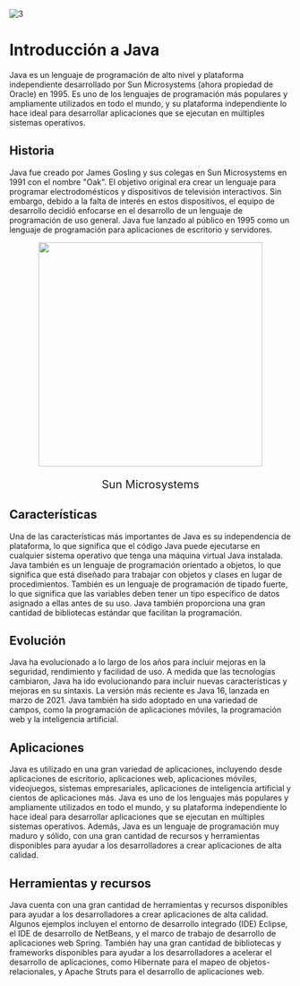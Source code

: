 ![3](https://user-images.githubusercontent.com/75398496/207724942-63144136-1e1f-45c7-83bd-e588e19cf692.png)
# Introducción a Java

Java es un lenguaje de programación de alto nivel y plataforma independiente desarrollado por Sun Microsystems (ahora propiedad de Oracle) en 1995. Es uno de los lenguajes de programación más populares y ampliamente utilizados en todo el mundo, y su plataforma independiente lo hace ideal para desarrollar aplicaciones que se ejecutan en múltiples sistemas operativos.

## Historia

Java fue creado por James Gosling y sus colegas en Sun Microsystems en 1991 con el nombre "Oak". El objetivo original era crear un lenguaje para programar electrodomésticos y dispositivos de televisión interactivos. Sin embargo, debido a la falta de interés en estos dispositivos, el equipo de desarrollo decidió enfocarse en el desarrollo de un lenguaje de programación de uso general. Java fue lanzado al público en 1995 como un lenguaje de programación para aplicaciones de escritorio y servidores.

<div align="center">
  <img src="https://user-images.githubusercontent.com/75398496/214674990-b599e1b0-a93d-42b0-89ed-bb3689147114.jpg" width=400px></img>
  <p style="font-size:20px;">Sun Microsystems</p>
</div>

## Características

Una de las características más importantes de Java es su independencia de plataforma, lo que significa que el código Java puede ejecutarse en cualquier sistema operativo que tenga una máquina virtual Java instalada. Java también es un lenguaje de programación orientado a objetos, lo que significa que está diseñado para trabajar con objetos y clases en lugar de procedimientos. También es un lenguaje de programación de tipado fuerte, lo que significa que las variables deben tener un tipo específico de datos asignado a ellas antes de su uso. Java también proporciona una gran cantidad de bibliotecas estándar que facilitan la programación.

## Evolución
Java ha evolucionado a lo largo de los años para incluir mejoras en la seguridad, rendimiento y facilidad de uso. A medida que las tecnologías cambiaron, Java ha ido evolucionando para incluir nuevas características y mejoras en su sintaxis. La versión más reciente es Java 16, lanzada en marzo de 2021. Java también ha sido adoptado en una variedad de campos, como la programación de aplicaciones móviles, la programación web y la inteligencia artificial.

## Aplicaciones

Java es utilizado en una gran variedad de aplicaciones, incluyendo desde aplicaciones de escritorio, aplicaciones web, aplicaciones móviles, videojuegos, sistemas empresariales, aplicaciones de inteligencia artificial y cientos de aplicaciones más. Java es uno de los lenguajes más populares y ampliamente utilizados en todo el mundo, y su plataforma independiente lo hace ideal para desarrollar aplicaciones que se ejecutan en múltiples sistemas operativos. Además, Java es un lenguaje de programación muy maduro y sólido, con una gran cantidad de recursos y herramientas disponibles para ayudar a los desarrolladores a crear aplicaciones de alta calidad.

## Herramientas y recursos

Java cuenta con una gran cantidad de herramientas y recursos disponibles para ayudar a los desarrolladores a crear aplicaciones de alta calidad. Algunos ejemplos incluyen el entorno de desarrollo integrado (IDE) Eclipse, el IDE de desarrollo de NetBeans, y el marco de trabajo de desarrollo de aplicaciones web Spring. También hay una gran cantidad de bibliotecas y frameworks disponibles para ayudar a los desarrolladores a acelerar el desarrollo de aplicaciones, como Hibernate para el mapeo de objetos-relacionales, y Apache Struts para el desarrollo de aplicaciones web.
